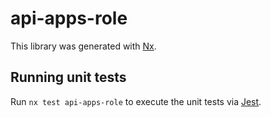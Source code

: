 # api-apps-role

This library was generated with [Nx](https://nx.dev).

## Running unit tests

Run `nx test api-apps-role` to execute the unit tests via [Jest](https://jestjs.io).
